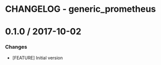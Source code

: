 # CHANGELOG - generic_prometheus

0.1.0 / 2017-10-02
==================

### Changes

* [FEATURE] Initial version

